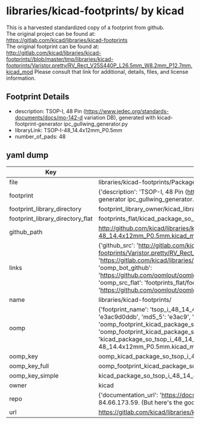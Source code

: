 # libraries/kicad-footprints/ by kicad  
This is a harvested standardized copy of a footprint from github.  
The original project can be found at:  
https://gitlab.com/kicad/libraries/kicad-footprints  
The original footprint can be found at:
http://gitlab.com/kicad/libraries/kicad-footprints//blob/master/tmp/libraries/kicad-footprints/Varistor.pretty/RV_Rect_V25S440P_L26.5mm_W8.2mm_P12.7mm.kicad_mod
Please consult that link for additional, details, files, and license information.  
## Footprint Details
* description: TSOP-I, 48 Pin (https://www.jedec.org/standards-documents/docs/mo-142-d variation DB), generated with kicad-footprint-generator ipc_gullwing_generator.py  
* libraryLink: TSOP-I-48_14.4x12mm_P0.5mm  
* number_of_pads: 48  
## yaml dump  
| Key | Value |  
| --- | --- |  
| file | libraries/kicad-footprints/Package_SO.pretty/TSOP-I-48_14.4x12mm_P0.5mm.kicad_mod |  
| footprint | {'description': 'TSOP-I, 48 Pin (https://www.jedec.org/standards-documents/docs/mo-142-d variation DB), generated with kicad-footprint-generator ipc_gullwing_generator.py', 'libraryLink': 'TSOP-I-48_14.4x12mm_P0.5mm', 'number_of_pads': 48} |  
| footprint_library_directory | footprint_library_owner/kicad_libraries/kicad-footprints/ |  
| footprint_library_directory_flat | footprints_flat/kicad_package_so_tsop_i_48_14_4x12mm_p0_5mm/working |  
| github_path | http://github.com/kicad/libraries/kicad-footprints//blob/master/tmp/libraries/kicad-footprints/Package_SO.pretty/TSOP-I-48_14.4x12mm_P0.5mm.kicad_mod |  
| links | {'github_src': 'http://gitlab.com/kicad/libraries/kicad-footprints//blob/master/tmp/libraries/kicad-footprints/Varistor.pretty/RV_Rect_V25S440P_L26.5mm_W8.2mm_P12.7mm.kicad_mod', 'github_src_repo': 'https://gitlab.com/kicad/libraries/kicad-footprints', 'oomp_bot': 'footprints/kicad_package_so_tsop_i_48_14_4x12mm_p0_5mm/working', 'oomp_bot_github': 'https://github.com/oomlout/oomlout_oomp_footprint_bot/tree/main/footprints/kicad_package_so_tsop_i_48_14_4x12mm_p0_5mm/working', 'oomp_src_flat': 'footprints_flat/footprints_flat/kicad_package_so_tsop_i_48_14_4x12mm_p0_5mm/working', 'oomp_src_flat_github': 'https://github.com/oomlout/oomlout_oomp_footprint_src/tree/main/footprints_flat/kicad_package_so_tsop_i_48_14_4x12mm_p0_5mm/working'} |  
| name | libraries/kicad-footprints/ |  
| oomp | {'footprint_name': 'tsop_i_48_14_4x12mm_p0_5mm', 'library_name': 'package_so', 'md5': 'e3ac9d0ddbb5fc8fddba0cb3e0f9b9b8', 'md5_10': 'e3ac9d0ddb', 'md5_5': 'e3ac9', 'md5_6': 'e3ac9d', 'oomp_key': 'oomp_kicad_package_so_tsop_i_48_14_4x12mm_p0_5mm', 'oomp_key_extra': 'oomp_footprint_kicad_package_so_tsop_i_48_14_4x12mm_p0_5mm', 'oomp_key_full': 'oomp_footprint_kicad_package_so_tsop_i_48_14_4x12mm_p0_5mm_e3ac9d', 'oomp_key_simple': 'kicad_package_so_tsop_i_48_14_4x12mm_p0_5mm', 'original_filename': 'libraries/kicad-footprints/Package_SO.pretty/TSOP-I-48_14.4x12mm_P0.5mm.kicad_mod', 'owner_name': 'kicad'} |  
| oomp_key | oomp_kicad_package_so_tsop_i_48_14_4x12mm_p0_5mm |  
| oomp_key_full | oomp_footprint_kicad_package_so_tsop_i_48_14_4x12mm_p0_5mm |  
| oomp_key_simple | kicad_package_so_tsop_i_48_14_4x12mm_p0_5mm |  
| owner | kicad |  
| repo | {'documentation_url': 'https://docs.github.com/rest/overview/resources-in-the-rest-api#rate-limiting', 'message': "API rate limit exceeded for 84.66.173.59. (But here's the good news: Authenticated requests get a higher rate limit. Check out the documentation for more details.)"} |  
| url | https://gitlab.com/kicad/libraries/kicad-footprints |  

